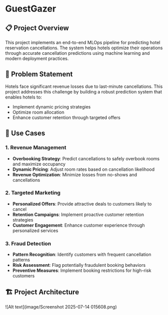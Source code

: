 # GuestGazer

## 📋 Project Overview

This project implements an end-to-end MLOps pipeline for predicting hotel reservation cancellations. The system helps hotels optimize their operations through accurate cancellation predictions using machine learning and modern deployment practices.

## 🎯 Problem Statement

Hotels face significant revenue losses due to last-minute cancellations. This project addresses this challenge by building a robust prediction system that enables hotels to:
- Implement dynamic pricing strategies
- Optimize room allocation
- Enhance customer retention through targeted offers

## 🏨 Use Cases

### 1. Revenue Management
- **Overbooking Strategy**: Predict cancellations to safely overbook rooms and maximize occupancy
- **Dynamic Pricing**: Adjust room rates based on cancellation likelihood
- **Revenue Optimization**: Minimize losses from no-shows and cancellations

### 2. Targeted Marketing
- **Personalized Offers**: Provide attractive deals to customers likely to cancel
- **Retention Campaigns**: Implement proactive customer retention strategies
- **Customer Engagement**: Enhance customer experience through personalized services

### 3. Fraud Detection
- **Pattern Recognition**: Identify customers with frequent cancellation patterns
- **Risk Assessment**: Flag potentially fraudulent booking behaviors
- **Preventive Measures**: Implement booking restrictions for high-risk customers

## 🏗️ Project Architecture

![Alt text](image/Screenshot 2025-07-14 015608.png)
